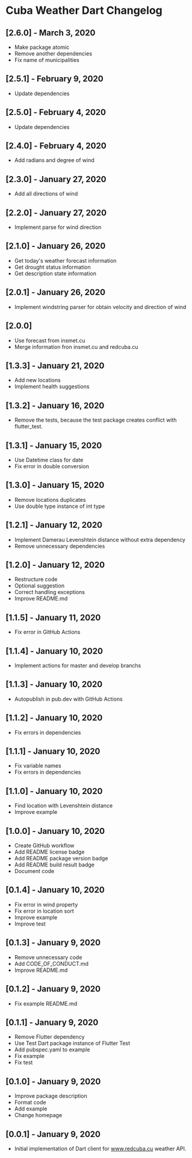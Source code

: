 # Cuba Weather Dart Changelog

## [2.6.0] - March 3, 2020

* Make package atomic
* Remove another dependencies
* Fix name of municipalities

## [2.5.1] - February 9, 2020

* Update dependencies

## [2.5.0] - February 4, 2020

* Update dependencies

## [2.4.0] - February 4, 2020

* Add radians and degree of wind

## [2.3.0] - January 27, 2020

* Add all directions of wind

## [2.2.0] - January 27, 2020

* Implement parse for wind direction

## [2.1.0] - January 26, 2020

* Get today's weather forecast information
* Get drought status information
* Get description state information

## [2.0.1] - January 26, 2020

* Implement windstring parser for obtain velocity and direction of wind

## [2.0.0]

* Use forecast from insmet.cu
* Merge information fron insmet.cu and redcuba.cu

## [1.3.3] - January 21, 2020

* Add new locations
* Implement health suggestions

## [1.3.2] - January 16, 2020

* Remove the tests, because the test package creates conflict with flutter_test.

## [1.3.1] - January 15, 2020

* Use Datetime class for date
* Fix error in double conversion

## [1.3.0] - January 15, 2020

* Remove locations duplicates
* Use double type instance of int type

## [1.2.1] - January 12, 2020

* Implement Damerau Levenshtein distance without extra dependency
* Remove unnecessary dependencies

## [1.2.0] - January 12, 2020

* Restructure code
* Optional suggestion
* Correct handling exceptions
* Improve README.md

## [1.1.5] - January 11, 2020

* Fix error in GitHub Actions

## [1.1.4] - January 10, 2020

* Implement actions for master and develop branchs

## [1.1.3] - January 10, 2020

* Autopublish in pub.dev with GitHub Actions

## [1.1.2] - January 10, 2020

* Fix errors in dependencies

## [1.1.1] - January 10, 2020

* Fix variable names
* Fix errors in dependencies

## [1.1.0] - January 10, 2020

* Find location with Levenshtein distance
* Improve example

## [1.0.0] - January 10, 2020

* Create GitHub workflow
* Add README license badge
* Add README package version badge
* Add README build result badge
* Document code

## [0.1.4] - January 10, 2020

* Fix error in wind property
* Fix error in location sort
* Improve example
* Improve test

## [0.1.3] - January 9, 2020

* Remove unnecessary code
* Add CODE_OF_CONDUCT.md
* Improve README.md

## [0.1.2] - January 9, 2020

* Fix example README.md

## [0.1.1] - January 9, 2020

* Remove Flutter dependency
* Use Test Dart package instance of Flutter Test
* Add pubspec.yaml to example
* Fix example
* Fix test

## [0.1.0] - January 9, 2020

* Improve package description
* Format code
* Add example
* Change homepage

## [0.0.1] - January 9, 2020

* Initial implementation of Dart client for www.redcuba.cu weather API.
